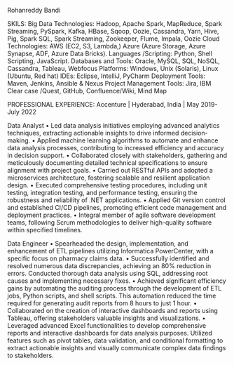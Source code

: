 Rohanreddy Bandi

SKILS:
Big Data Technologies: Hadoop, Apache Spark, MapReduce, Spark Streaming, PySpark, Kafka, HBase, Sqoop,
Oozie, Cassandra, Yarn, Hive, Pig, Spark SQL, Spark Streaming, Zookeeper, Flume, Impala, Oozie
Cloud Technologies: AWS (EC2, S3, Lambda,) Azure (Azure Storage, Azure Synapse, ADF, Azure Data Bricks).
Languages /Scripting: Python, Shell Scripting, JavaScript.
Databases and Tools: Oracle, MySQL, SQL, NoSQL, Cassandra, Tableau, Webfocus
Platforms: Windows, Unix (Solaris), Linux (Ubuntu, Red hat)
IDEs: Eclipse, IntelliJ, PyCharm
Deployment Tools: Maven, Jenkins, Ansible & Nexus
Project Management Tools: Jira, IBM Clear case /Quest, GitHub, Confluence/Wiki, Mind Map

PROFESSIONAL EXPERIENCE:
Accenture | Hyderabad, India | May 2019- July 2022

Data Analyst
•	Led data analysis initiatives employing advanced analytics techniques, extracting actionable insights to drive informed decision-making.
•	Applied machine learning algorithms to automate and enhance data analysis processes, contributing to increased efficiency and accuracy in
decision support.
•	Collaborated closely with stakeholders, gathering and meticulously documenting detailed technical specifications to ensure alignment with
project goals.
•	Carried out RESTful APIs and adopted a microservices architecture, fostering scalable and resilient application design.
•	Executed comprehensive testing procedures, including unit testing, integration testing, and performance testing, ensuring the robustness and
reliability of .NET applications.
•	Applied Git version control and established CI/CD pipelines, promoting efficient code management and deployment practices.
•	Integral member of agile software development teams, following Scrum methodologies to deliver high-quality software within specified
timelines.


Data Engineer
•	Spearheaded the design, implementation, and enhancement of ETL pipelines utilizing Informatica PowerCenter, with a specific focus on
pharmacy claims data.
•	Successfully identified and resolved numerous data discrepancies, achieving an 80% reduction in errors. Conducted thorough data analysis using SQL, addressing root causes and implementing necessary fixes.
•	Achieved significant efficiency gains by automating the auditing process through the development of ETL jobs, Python scripts, and shell scripts. This automation reduced the time required for generating audit reports from 8 hours to just 1 hour.
•	Collaborated on the creation of interactive dashboards and reports using Tableau, offering stakeholders valuable insights and visualizations.
•	Leveraged advanced Excel functionalities to develop comprehensive reports and interactive dashboards for data analysis purposes. Utilized features such as pivot tables, data validation, and conditional formatting to extract actionable insights and visually communicate complex data findings to stakeholders.


